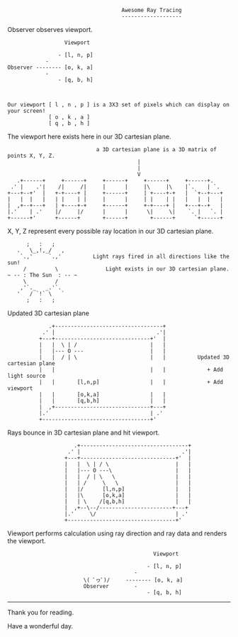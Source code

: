                                         Awesome Ray Tracing 
                                        -------------------

Observer observes viewport.

                      Viewport
                        
                    - [l, n, p]
                -   
    Observer -------- [o, k, a]      
                -                    
                    - [q, b, h]     



    Our viewport [ l , n , p ] is a 3X3 set of pixels which can display on your screen!
                 [ o , k , a ]
                 [ q , b , h ]


The viewport here exists here in our 3D cartesian plane.

                                a 3D cartesian plane is a 3D matrix of points X, Y, Z.
                                             |
                                             |
                                             V
       .+------+     +------+     +------+     +------+     +------+.
     .' |    .'|    /|     /|     |      |     |\     |\    |`.    | `.
    +---+--+'  |   +-+----+ |     +------+     | +----+-+   |  `+--+---+
    |   |  |   |   | |    | |     |      |     | |    | |   |   |  |   |
    |  ,+--+---+   | +----+-+     +------+     +-+----+ |   +---+--+   |
    |.'    | .'    |/     |/      |      |      \|     \|    `. |   `. |
    +------+'      +------+       +------+       +------+      `+------+
                      

X, Y, Z represent every possible ray location in our 3D cartesian plane.


          ;   :   ;
       .   \_,!,_/   ,
        `.,'     `.,'          Light rays fired in all directions like the sun!
         /         \               Light exists in our 3D cartesian plane. 
    ~ -- : The Sun  : -- ~  
         \         /
        ,'`._   _.'`.
       '   / `!` \   `
          ;   :   ;  


Updated 3D cartesian plane

                 .+----------------------------------+
               .' |                                .'|
              +---+------------------------------+'  |
              |   |  \ | /                       |   |
              |   |--- O ---                     |   |
              |   |  / | \                       |   |          Updated 3D cartesian plane
              |   |                              |   |             + Add light source 
              |   |       [l,n,p]                |   |             + Add viewport
              |   |       [o,k,a]                |   |
              |   |       [q,b,h]                |   |
              |  ,+------------------------------+---+
              |.'                                | .'
              +----------------------------------+'


Rays bounce in 3D cartesian plane and hit viewport.

                         .+----------------------------------+
                       .' |                                .'|
                      +---+------------------------------+'  |
                      |   |  \ | / \                     |   |
                      |   |--- O ---\                    |   |
                      |   |  / | \   \                   |   |
                      |   | /     \   \                  |   |
                      |   |/      [l,n,p]                |   |
                      |   |\      [o,k,a]                |   |
                      |   | \    /[q,b,h]                |   |
                      |  ,+--\--/-----------------------+---+
                      |.'     \/                         | .'
                      +----------------------------------+'


Viewport performs calculation using ray direction and ray data and renders
the viewport.

                                                  Viewport
                                                    
                                                - [l, n, p]
                                            -   
                            \( ﾟヮﾟ)/     -------- [o, k, a] 
                            Observer        -   
                                                - [q, b, h]     





---

Thank you for reading.

Have a wonderful day.

